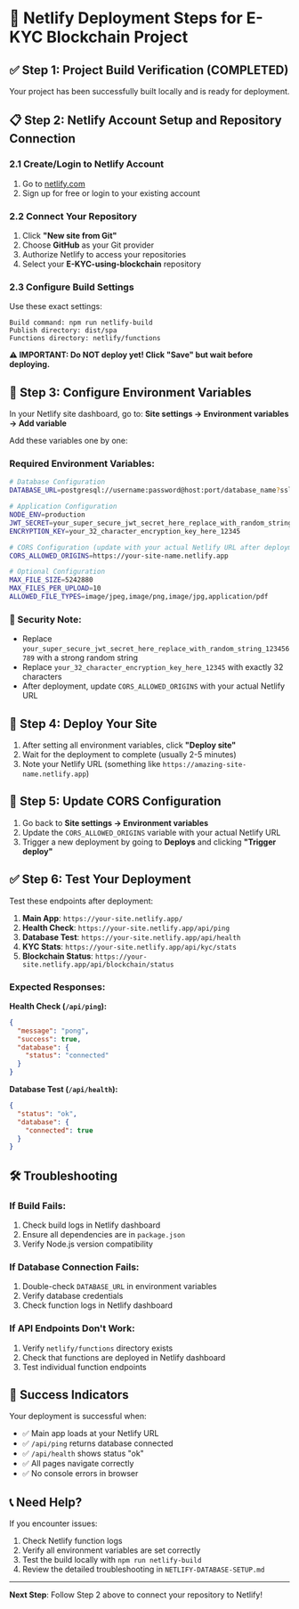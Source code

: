 # 🚀 Netlify Deployment Steps for E-KYC Blockchain Project

## ✅ Step 1: Project Build Verification (COMPLETED)
Your project has been successfully built locally and is ready for deployment.

## 📋 Step 2: Netlify Account Setup and Repository Connection

### 2.1 Create/Login to Netlify Account
1. Go to [netlify.com](https://netlify.com)
2. Sign up for free or login to your existing account

### 2.2 Connect Your Repository
1. Click **"New site from Git"**
2. Choose **GitHub** as your Git provider
3. Authorize Netlify to access your repositories
4. Select your **E-KYC-using-blockchain** repository

### 2.3 Configure Build Settings
Use these exact settings:

```
Build command: npm run netlify-build
Publish directory: dist/spa
Functions directory: netlify/functions
```

**⚠️ IMPORTANT: Do NOT deploy yet! Click "Save" but wait before deploying.**

## 🔐 Step 3: Configure Environment Variables

In your Netlify site dashboard, go to:
**Site settings → Environment variables → Add variable**

Add these variables one by one:

### Required Environment Variables:

```bash
# Database Configuration
DATABASE_URL=postgresql://username:password@host:port/database_name?sslmode=require

# Application Configuration
NODE_ENV=production
JWT_SECRET=your_super_secure_jwt_secret_here_replace_with_random_string_123456789
ENCRYPTION_KEY=your_32_character_encryption_key_here_12345

# CORS Configuration (update with your actual Netlify URL after deployment)
CORS_ALLOWED_ORIGINS=https://your-site-name.netlify.app

# Optional Configuration
MAX_FILE_SIZE=5242880
MAX_FILES_PER_UPLOAD=10
ALLOWED_FILE_TYPES=image/jpeg,image/png,image/jpg,application/pdf
```

### 🔑 Security Note:
- Replace `your_super_secure_jwt_secret_here_replace_with_random_string_123456789` with a strong random string
- Replace `your_32_character_encryption_key_here_12345` with exactly 32 characters
- After deployment, update `CORS_ALLOWED_ORIGINS` with your actual Netlify URL

## 🚀 Step 4: Deploy Your Site

1. After setting all environment variables, click **"Deploy site"**
2. Wait for the deployment to complete (usually 2-5 minutes)
3. Note your Netlify URL (something like `https://amazing-site-name.netlify.app`)

## 🔧 Step 5: Update CORS Configuration

1. Go back to **Site settings → Environment variables**
2. Update the `CORS_ALLOWED_ORIGINS` variable with your actual Netlify URL
3. Trigger a new deployment by going to **Deploys** and clicking **"Trigger deploy"**

## ✅ Step 6: Test Your Deployment

Test these endpoints after deployment:

1. **Main App**: `https://your-site.netlify.app/`
2. **Health Check**: `https://your-site.netlify.app/api/ping`
3. **Database Test**: `https://your-site.netlify.app/api/health`
4. **KYC Stats**: `https://your-site.netlify.app/api/kyc/stats`
5. **Blockchain Status**: `https://your-site.netlify.app/api/blockchain/status`

### Expected Responses:

**Health Check (`/api/ping`):**
```json
{
  "message": "pong",
  "success": true,
  "database": {
    "status": "connected"
  }
}
```

**Database Test (`/api/health`):**
```json
{
  "status": "ok",
  "database": {
    "connected": true
  }
}
```

## 🛠️ Troubleshooting

### If Build Fails:
1. Check build logs in Netlify dashboard
2. Ensure all dependencies are in `package.json`
3. Verify Node.js version compatibility

### If Database Connection Fails:
1. Double-check `DATABASE_URL` in environment variables
2. Verify database credentials
3. Check function logs in Netlify dashboard

### If API Endpoints Don't Work:
1. Verify `netlify/functions` directory exists
2. Check that functions are deployed in Netlify dashboard
3. Test individual function endpoints

## 🎉 Success Indicators

Your deployment is successful when:
- ✅ Main app loads at your Netlify URL
- ✅ `/api/ping` returns database connected
- ✅ `/api/health` shows status "ok"
- ✅ All pages navigate correctly
- ✅ No console errors in browser

## 📞 Need Help?

If you encounter issues:
1. Check Netlify function logs
2. Verify all environment variables are set correctly
3. Test the build locally with `npm run netlify-build`
4. Review the detailed troubleshooting in `NETLIFY-DATABASE-SETUP.md`

---

**Next Step**: Follow Step 2 above to connect your repository to Netlify!